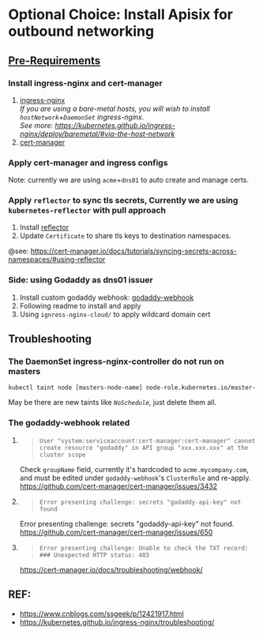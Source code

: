 # Optional Choice: Install Apisix for outbound networking

## [Pre-Requirements](../../README.md)

### Install ingress-nginx and cert-manager
1. [ingress-nginx](https://kubernetes.github.io/ingress-nginx/deploy/)  
 *If you are using a bare-metal hosts, you will wish to install `hostNetwork`+`DaemonSet` ingress-nginx.*  
 *See more: https://kubernetes.github.io/ingress-nginx/deploy/baremetal/#via-the-host-network*
2. [cert-manager](https://cert-manager.io/)

### Apply cert-manager and ingress configs
Note: currently we are using `acme`+`dns01` to auto create and manage certs.

### Apply `reflector` to sync tls secrets, Currently we are using `kubernetes-reflector` with pull approach
1. Install [reflector](https://github.com/emberstack/kubernetes-reflector)
2. Update `Certificate` to share tls keys to destination namespaces.

@see: https://cert-manager.io/docs/tutorials/syncing-secrets-across-namespaces/#using-reflector

### Side: using Godaddy as dns01 issuer
1. Install custom godaddy webhook: [godaddy-webhook](https://github.com/snowdrop/godaddy-webhook)
2. Following readme to install and apply
3. Using `ignress-nginx-cloud/` to apply wildcard domain cert

## Troubleshooting

### The **DaemonSet** ingress-nginx-controller do not run on masters
```shell
kubectl taint node [masters-node-name] node-role.kubernetes.io/master-
```
May be there are new taints like *`NoSchedule`*, just delete them all. 

### The **godaddy-webhook** related
1. > `User "system:serviceaccount:cert-manager:cert-manager" cannot create resource "godaddy" in API group "xxx.xxx.xxx" at the cluster scope`

    Check `groupName` field, currently it's hardcoded to `acme.mycompany.com`, and must be edited under `godaddy-webhook`'s `ClusterRole` and re-apply. https://github.com/cert-manager/cert-manager/issues/3432

2. > `Error presenting challenge: secrets "godaddy-api-key" not found`

    Error presenting challenge: secrets "godaddy-api-key" not found. https://github.com/cert-manager/cert-manager/issues/650

3. > `Error presenting challenge: Unable to check the TXT record: ### Unexpected HTTP status: 403`

    https://cert-manager.io/docs/troubleshooting/webhook/

## REF:

* https://www.cnblogs.com/ssgeek/p/12421917.html
* https://kubernetes.github.io/ingress-nginx/troubleshooting/


